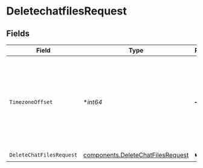 # DeletechatfilesRequest


## Fields

| Field                                                                                                      | Type                                                                                                       | Required                                                                                                   | Description                                                                                                |
| ---------------------------------------------------------------------------------------------------------- | ---------------------------------------------------------------------------------------------------------- | ---------------------------------------------------------------------------------------------------------- | ---------------------------------------------------------------------------------------------------------- |
| `TimezoneOffset`                                                                                           | **int64*                                                                                                   | :heavy_minus_sign:                                                                                         | The offset of the client's timezone in minutes from UTC. e.g. PDT is -420 because it's 7 hours behind UTC. |
| `DeleteChatFilesRequest`                                                                                   | [components.DeleteChatFilesRequest](../../models/components/deletechatfilesrequest.md)                     | :heavy_check_mark:                                                                                         | N/A                                                                                                        |